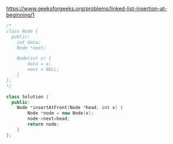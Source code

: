 https://www.geeksforgeeks.org/problems/linked-list-insertion-at-beginning/1

```cpp
/*
class Node {
  public:
    int data;
    Node *next;

    Node(int x) {
        data = x;
        next = NULL;
    }
};
*/

class Solution {
  public:
    Node *insertAtFront(Node *head, int x) {
        Node *node = new Node(x);
        node->next=head;
        return node;
    }
};
```
